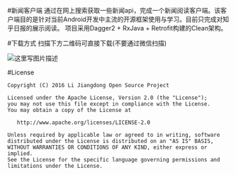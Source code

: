 #新闻客户端
通过在网上搜索获取一些新闻api，完成一个新闻阅读客户端。该客户端目的是针对当前Android开发中主流的开源框架使用与学习。目前只完成对知乎日报的展示阅读。
项目采用Dagger2 + RxJava + Retrofit构建的Clean架构。

#下载方式
扫描下方二维码可直接下载(不要通过微信扫描)

![这里写图片描述](http://lijiangdong.com/app/release/images/download.png)

#License

    Copyright (C) 2016 Li Jiangdong Open Source Project
    
    Licensed under the Apache License, Version 2.0 (the "License");
    you may not use this file except in compliance with the License.
    You may obtain a copy of the License at
    
       http://www.apache.org/licenses/LICENSE-2.0
    
    Unless required by applicable law or agreed to in writing, software
    distributed under the License is distributed on an "AS IS" BASIS,
    WITHOUT WARRANTIES OR CONDITIONS OF ANY KIND, either express or implied.
    See the License for the specific language governing permissions and
    limitations under the License.
